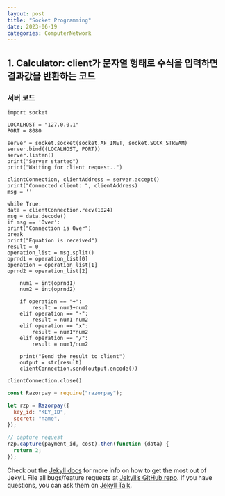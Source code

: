 ```yaml
---
layout: post
title: "Socket Programming"
date: 2023-06-19
categories: ComputerNetwork
---
```


## 1. Calculator: client가 문자열 형태로 수식을 입력하면 결과값을 반환하는 코드

### 서버 코드

```
import socket

LOCALHOST = "127.0.0.1"
PORT = 8080

server = socket.socket(socket.AF_INET, socket.SOCK_STREAM)
server.bind((LOCALHOST, PORT))
server.listen()
print("Server started")
print("Waiting for client request..")

clientConnection, clientAddress = server.accept()
print("Connected client: ", clientAddress)
msg = ''

while True:
data = clientConnection.recv(1024)
msg = data.decode()
if msg == 'Over':
print("Connection is Over")
break
print("Equation is received")
result = 0
operation_list = msg.split()
oprnd1 = operation_list[0]
operation = operation_list[1]
oprnd2 = operation_list[2]

    num1 = int(oprnd1)
    num2 = int(oprnd2)

    if operation == "+":
        result = num1+num2
    elif operation == "-":
        result = num1-num2
    elif operation == "x":
        result = num1*num2
    elif operation == "/":
        result = num1/num2

    print("Send the result to client")
    output = str(result)
    clientConnection.send(output.encode())

clientConnection.close()
```

```javascript
const Razorpay = require("razorpay");

let rzp = Razorpay({
  key_id: "KEY_ID",
  secret: "name",
});

// capture request
rzp.capture(payment_id, cost).then(function (data) {
  return 2;
});
```

Check out the [Jekyll docs][jekyll-docs] for more info on how to get the most out of Jekyll. File all bugs/feature requests at [Jekyll’s GitHub repo][jekyll-gh]. If you have questions, you can ask them on [Jekyll Talk][jekyll-talk].

[jekyll-docs]: https://jekyllrb.com/docs/home
[jekyll-gh]: https://github.com/jekyll/jekyll
[jekyll-talk]: https://talk.jekyllrb.com/
